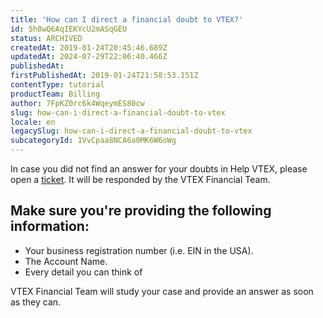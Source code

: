 ```yaml
---
title: 'How can I direct a financial doubt to VTEX?'
id: 5h8wQ6AqIEKYcU2mASqGEU
status: ARCHIVED
createdAt: 2019-01-24T20:45:46.689Z
updatedAt: 2024-07-29T22:06:40.466Z
publishedAt: 
firstPublishedAt: 2019-01-24T21:58:53.151Z
contentType: tutorial
productTeam: Billing
author: 7FpKZ0rc6k4WqeymES80cw
slug: how-can-i-direct-a-financial-doubt-to-vtex
locale: en
legacySlug: how-can-i-direct-a-financial-doubt-to-vtex
subcategoryId: 1VvCpaa8NCA6a0MK6W6oWg
---
```


In case you did not find an answer for your doubts in Help VTEX, please open a [ticket](https://help-tickets.vtex.com/smartlink/sso/login/zendesk). It will be responded by the VTEX Financial Team.

## Make sure you're providing the following information:

- Your business registration number (i.e. EIN in the USA).
- The Account Name.
- Every detail you can think of 

VTEX Financial Team will study your case and provide an answer as soon as they can.
